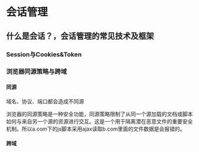 # 会话管理

## 什么是会话？，会话管理的常见技术及框架

### Session与Cookies&Token

### 浏览器同源策略与跨域

#### 同源

域名、协议、端口都会造成不同源

浏览器的同源策略是一种安全功能，同源策略限制了从同一个源加载的文档或脚本如何与来自另一个源的资源进行交互。这是一个用于隔离潜在恶意文件的重要安全机制。所以a.com下的js脚本采用ajax读取b.com里面的文件数据是会报错的。

#### 跨域

<script>、<img> 、<iframe>、<link>、<video>这些标签都可以发起跨域请求

##### jsonp跨域访问原理

此方法只能发起GET请求，通过jsonp发送的请求，会随带 cookie 一起发送。

##### CORS

在浏览器中指定Origin来源，如果在服务器接受范围，请求则成功

CORS与JSONP的使用目的相同，但是比JSONP更强大。

JSONP只支持`GET`请求，CORS支持所有类型的HTTP请求。JSONP的优势在于支持老式浏览器，以及可以向不支持CORS的网站请求数据。

### Shiro

Shiro 是 Java 的一个安全框架。目前，使用 Apache Shiro 的人越来越多，因为它相 当简单，对比 Spring
Security，可能没有 Spring Security 做的功能强大，但是在实际工作时 可能并不需要那么复杂的东西，所以使用小而简单的Shiro 就足够了。



认证

授权

Person  Object

role

#### 核心功能

**Authentication**：身份认证/登录，验证用户是不是拥有相应的身份；

**Authorization**：授权，即权限验证，验证某个已认证的用户是否拥有某个权限；即判断用户是否能做事情，常见的如：验证某个用户是否拥有某个角色。或者细粒度的验证某个用户对某个资源是否具有某个权限；

**Session Manager**：会话管理，即用户登录后就是一次会话，在没有退出之前，它的所有信息都在会话中；会话可以是普通JavaSE环境的，也可以是如Web环境的；

**Cryptography**：加密（解密 摘要算法），保护数据的安全性，如密码加密存储到数据库，而不是明文存储；

**Web Support**：Web支持，可以非常容易的集成到Web环境；

**Caching**：缓存，比如用户登录后，其用户信息、拥有的角色/权限不必每次去查，这样可以提高效率；
**Concurrency**：shiro支持多线程应用的并发验证，即如在一个线程中开启另一个线程，能把权限自动传播过去；

**Testing**：提供测试支持；

**Run As**：允许一个用户假装为另一个用户（如果他们允许）的身份进行访问；

**Remember Me**：记住我，这个是非常常见的功能，即一次登录后，下次再来的话不用登录了。

#### 组件

**Subject**：主体，代表了当前“用户”，这个用户不一定是一个具体的人，与当前应用交互的任何东西都是Subject，如网络爬虫，机器人等；即一个抽象概念；所有Subject都绑定到SecurityManager，与Subject的所有交互都会委托给SecurityManager；可以把Subject认为是一个门面；SecurityManager才是实际的执行者；

**SecurityManager**：安全管理器；即所有与安全有关的操作都会与SecurityManager交互；且它管理着所有Subject；可以看出它是Shiro的核心，它负责与后边介绍的其他组件进行交互，如果学习过SpringMVC，你可以把它看成DispatcherServlet前端控制器；

**Realm**：域，Shiro从从Realm获取安全数据（如用户、角色、权限），就是说SecurityManager要验证用户身份，那么它需要从Realm获取相应的用户进行比较以确定用户身份是否合法；也需要从Realm得到用户相应的角色/权限进行验证用户是否能进行操作；可以把Realm看成DataSource，即安全数据源。

### Spring security

Spring Security是一个能够为基于Spring的企业应用系统提供声明式的安全访问控制解决方案的安全框架。它提供了一组可以在Spring应用上下文中配置的Bean，充分利用了Spring IoC，DI（控制反转Inversion of Control ,DI:Dependency Injection 依赖注入）和AOP（面向切面编程）功能，为应用系统提供声明式的安全访问控制功能，减少了为企业系统安全控制编写大量重复代码的工作。

它是一个轻量级的安全框架，它确保基于Spring的应用程序提供身份验证和授权支持。

它与Spring MVC有很好地集成，并配备了流行的安全算法实现捆绑在一起。安全主要包括两个操作“认证”与“验证”（有时候也会叫做权限控制）。

“认证”是为用户建立一个其声明的角色的过程，这个角色可以一个用户、一个设备或者一个系统。“验证”指的是一个用户在你的应用中能够执行某个操作。在到达授权判断之前，角色已经在身份认证过程中建立了。



Spring Security 前身是Acegi Security

### SSO

SSO 是英文 Single Sign On 的缩写，翻译过来就是单点登录

### Session共享

### Oauth

OAuth在”客户端”与”服务提供商”之间，设置了一个授权层（authorization layer）。”客户端”不能直接登录”服务提供商”，只能登录授权层，以此将用户与客户端区分开来。”客户端”登录授权层所用的令牌（token），与用户的密码不同。用户可以在登录的时候，指定授权层令牌的权限范围和有效期。

“客户端”登录授权层以后，”服务提供商”根据令牌的权限范围和有效期，向”客户端”开放用户储存的资料。

- Spring Social
- Spring Session
- JWT

### CSRF 

CSRF (Cross Site Request Forgery)攻击，中文名：跨站请求伪造。其原理是攻击者构造网站后台某个功能接口的请求地址，诱导用户去点击或者用特殊方法让该请求地址自动加载。用户在登录状态下这个请求被服务端接收后会被误以为是用户合法的操作。对于 GET 形式的接口地址可轻易被攻击，对于 POST 形式的接口地址也不是百分百安全，攻击者可诱导用户进入带 Form 表单可用POST方式提交参数的页面。

### OpenID

系统的第一部分是身份验证，即如何通过 URI 来认证用户身份。目前的网站都是依靠用户名和密码来登录认证，这就意味着大家在每个网站都需要注册用户名和密码，即便你使用的是同样的密码。如果使用 OpenID ，你的网站地址（URI）就是你的用户名，而你的密码安全的存储在一个 OpenID 服务网站上（你可以自己建立一个 OpenID 服务网站，也可以选择一个可信任的 OpenID 服务网站来完成注册）。



### CAS

中心认证服务（Central Authentication Service）SSO 仅仅是一种架构，一种设计，而 CAS 则是实现 SSO 的一种手段





## Spring Security使用

### 官网

https://spring.io/projects/spring-security



### HelloWorld

#### 依赖

```xml
		<dependency>
			<groupId>org.springframework.boot</groupId>
			<artifactId>spring-boot-starter-security</artifactId>
		</dependency>
		<dependency>
			<groupId>org.springframework.security</groupId>
			<artifactId>spring-security-test</artifactId>
			<scope>test</scope>
		</dependency>
```

#### 启动项目

![image-20200508165901345](../images/image-20200508165901345.png)

启动成功后会生成一个默认密码

```
Using generated security password: 6e86c6e9-d661-41ae-aabc-bea8817c4f7b
```

接下来访问系统使用用户名 user

UserDetailsServiceAutoConfiguration类

#### 自定义用户名密码

##### 配置文件

```properties
spring.security.user.name=111
spring.security.user.password=111
```

##### 类定义

```java
@Configuration
@EnableWebSecurity
public class MyConfig extends WebSecurityConfigurerAdapter {

	@Override
	protected void configure(AuthenticationManagerBuilder auth) throws Exception {
		// TODO Auto-generated method stub
		
		auth.inMemoryAuthentication()
			.withUser("111")
			.password("222")
			.roles("admin");
	//	super.configure(auth);
	}
	
	@Bean
	PasswordEncoder passwordEncoder() {
		return NoOpPasswordEncoder.getInstance();
	}
}
```

##### 基于内存存储的多用户

```
		auth.inMemoryAuthentication()
			.withUser("111")
			.password("222")
			.roles("admin")
			.and()
			.withUser("333")
			.password("444")
			.roles("xxoo");
```





或者

```
	@Bean
	public UserDetailsService userDetailsService() {
		
		
		InMemoryUserDetailsManager manager = new InMemoryUserDetailsManager();

		User user = new User("a", new BCryptPasswordEncoder().encode("1"), true, true, true, true, Collections.singletonList(new SimpleGrantedAuthority("xx")));
		manager.createUser(user);
		manager.createUser(User.withUsername("yiming").password(new BCryptPasswordEncoder().encode("xx")).roles("xxz").build());
		return manager;
	
	}
```



### Security中的User对象

```java
	private String password;
	private final String username;
	private final Set<GrantedAuthority> authorities;
	private final boolean accountNonExpired;
	private final boolean accountNonLocked;
	private final boolean credentialsNonExpired;
	private final boolean enabled;
```

### Session中存储的对象

```
		Enumeration<String> attributeNames = request.getSession().getAttributeNames();
		
		
//		while (attributeNames.hasMoreElements()) {
//			String string = (String) attributeNames.nextElement();
//			System.out.println(string);
//			System.out.println(request.getSession().getAttribute(string));
//			
//		}
		
		SecurityContext attribute = (SecurityContext)request.getSession().getAttribute("SPRING_SECURITY_CONTEXT");
		System.out.println(attribute.getAuthentication().getAuthorities());
```





### 忽略静态请求

	@Override
	public void configure(WebSecurity web) throws Exception {
		// TODO Auto-generated method stub
		web.ignoring().antMatchers("/img/**","/js/**");
	//	super.configure(web);
	}


### 自定义登录页面

```java
	@Override
	protected void configure(HttpSecurity http) throws Exception {
		// TODO Auto-generated method stub
		http.authorizeRequests()
		//所有请求都需要验证
		.anyRequest().authenticated()
		.and()
		//permitAll 给没登录的 用户可以访问这个地址的权限
		.formLogin().loginPage("/login.html").permitAll();
	}
```

### 自定义表单属性

配置类中

```java
	@Override
	protected void configure(HttpSecurity http) throws Exception {
		// TODO Auto-generated method stub
		http.authorizeRequests()
		//所有请求都需要验证
		.anyRequest().authenticated()
		.and()
		//permitAll 给没登录的 用户可以访问这个地址的权限
		.formLogin().loginPage("/login.html")
		//自定义表单
		.usernameParameter("xx")
		.passwordParameter("oo")
		
		.loginProcessingUrl("/login")
		.failureUrl("/login.html?error")
		.defaultSuccessUrl("/").permitAll()
		.and()
		.csrf().csrfTokenRepository(new HttpSessionCsrfTokenRepository())
		
		;
	}
```

### 